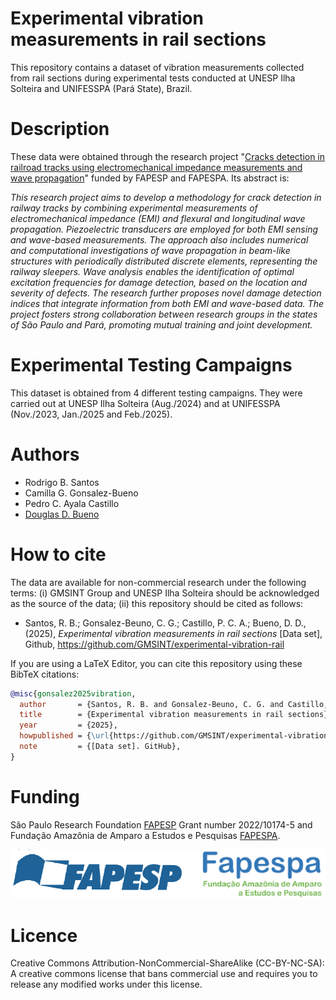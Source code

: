 # Experimental vibration measurements in rail sections
This repository contains a dataset of vibration measurements collected from rail sections during experimental tests conducted at UNESP Ilha Solteira and UNIFESSPA (Pará State), Brazil.

# Description
These data were obtained through the research project "[Cracks detection in railroad tracks using electromechanical impedance measurements and wave propagation](https://bv.fapesp.br/en/auxilios/111731/cracks-detection-in-railroad-tracks-using-electromechanical-impedance-measurements-and-wave-propagat/)" funded by FAPESP and FAPESPA. Its abstract is:

*This research project aims to develop a methodology for crack detection in railway tracks by combining experimental measurements of electromechanical impedance (EMI) and flexural and longitudinal wave propagation. Piezoelectric transducers are employed for both EMI sensing and wave-based measurements. The approach also includes numerical and computational investigations of wave propagation in beam-like structures with periodically distributed discrete elements, representing the railway sleepers. Wave analysis enables the identification of optimal excitation frequencies for damage detection, based on the location and severity of defects. The research further proposes novel damage detection indices that integrate information from both EMI and wave-based data. The project fosters strong collaboration between research groups in the states of São Paulo and Pará, promoting mutual training and joint development.*

# Experimental Testing Campaigns
This dataset is obtained from 4 different testing campaigns. They were carried out at UNESP Ilha Solteira (Aug./2024) and at UNIFESSPA (Nov./2023, Jan./2025 and Feb./2025).

# Authors
* Rodrigo B. Santos
* Camilla G. Gonsalez-Bueno
* Pedro C. Ayala Castillo
* [Douglas D. Bueno](https://feis.unesp.br/douglasbueno)

# How to cite
The data are available for non-commercial research under the following terms: (i) GMSINT Group and UNESP Ilha Solteira should be acknowledged as the source of the data; (ii) this repository should be cited as follows:

* Santos, R. B.; Gonsalez-Beuno, C. G.; Castillo, P. C. A.; Bueno, D. D., (2025), *Experimental vibration measurements in rail sections* [Data set], Github, https://github.com/GMSINT/experimental-vibration-rail

If you are using a LaTeX Editor, you can cite this repository using these BibTeX citations:

```bibtex
@misc{gonsalez2025vibration,
  author       = {Santos, R. B. and Gonsalez-Beuno, C. G. and Castillo, P. C. A. and Bueno, D. D.},
  title        = {Experimental vibration measurements in rail sections},
  year         = {2025},
  howpublished = {\url{https://github.com/GMSINT/experimental-vibration-rail}},
  note         = {[Data set]. GitHub},
}
```

# Funding
São Paulo Research Foundation [FAPESP](https://fapesp.br/en) Grant number 2022/10174-5 and Fundação Amazônia de Amparo a Estudos e Pesquisas [FAPESPA](https://www.fapespa.pa.gov.br/).

![ ](/sponsors.png)

# Licence
Creative Commons Attribution-NonCommercial-ShareAlike (CC-BY-NC-SA): A creative commons license that bans commercial use and requires you to release any modified works under this license.
